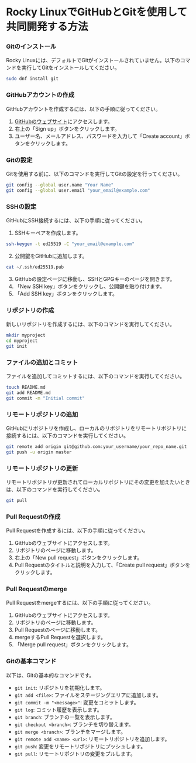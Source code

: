 **Rocky LinuxでGitHubとGitを使用して共同開発する方法**
=====================================

### Gitのインストール

Rocky Linuxには、デフォルトでGitがインストールされていません。以下のコマンドを実行してGitをインストールしてください。
```bash
sudo dnf install git
```
### GitHubアカウントの作成

GitHubアカウントを作成するには、以下の手順に従ってください。

1. [GitHubのウェブサイト](https://github.com/)にアクセスします。
2. 右上の「Sign up」ボタンをクリックします。
3. ユーザー名、メールアドレス、パスワードを入力して「Create account」ボタンをクリックします。

### Gitの設定

Gitを使用する前に、以下のコマンドを実行してGitの設定を行ってください。
```bash
git config --global user.name "Your Name"
git config --global user.email "your_email@example.com"
```
### SSHの設定

GitHubにSSH接続するには、以下の手順に従ってください。

1. SSHキーペアを作成します。
```bash
ssh-keygen -t ed25519 -C "your_email@example.com"
```
2. 公開鍵をGitHubに追加します。
```bash
cat ~/.ssh/ed25519.pub
```
3. GitHubの設定ページに移動し、SSHとGPGキーのページを開きます。
4. 「New SSH key」ボタンをクリックし、公開鍵を貼り付けます。
5. 「Add SSH key」ボタンをクリックします。

### リポジトリの作成

新しいリポジトリを作成するには、以下のコマンドを実行してください。
```bash
mkdir myproject
cd myproject
git init
```
### ファイルの追加とコミット

ファイルを追加してコミットするには、以下のコマンドを実行してください。
```bash
touch README.md
git add README.md
git commit -m "Initial commit"
```
### リモートリポジトリの追加

GitHubにリポジトリを作成し、ローカルのリポジトリをリモートリポジトリに接続するには、以下のコマンドを実行してください。
```bash
git remote add origin git@github.com:your_username/your_repo_name.git
git push -u origin master
```

### リモートリポジトリの更新

リモートリポジトリが更新されてローカルリポジトリにその変更を加えたいときは、以下のコマンドを実行してください。
```bash
git pull
```

### Pull Requestの作成

Pull Requestを作成するには、以下の手順に従ってください。

1. GitHubのウェブサイトにアクセスします。
2. リポジトリのページに移動します。
3. 右上の「New pull request」ボタンをクリックします。
4. Pull Requestのタイトルと説明を入力して、「Create pull request」ボタンをクリックします。

### Pull Requestのmerge

Pull Requestをmergeするには、以下の手順に従ってください。

1. GitHubのウェブサイトにアクセスします。
2. リポジトリのページに移動します。
3. Pull Requestのページに移動します。
4. mergeするPull Requestを選択します。
5. 「Merge pull request」ボタンをクリックします。

### Gitの基本コマンド

以下は、Gitの基本的なコマンドです。

* `git init`: リポジトリを初期化します。
* `git add <file>`: ファイルをステージングエリアに追加します。
* `git commit -m "<message>"`: 変更をコミットします。
* `git log`: コミット履歴を表示します。
* `git branch`: ブランチの一覧を表示します。
* `git checkout <branch>`: ブランチを切り替えます。
* `git merge <branch>`: ブランチをマージします。
* `git remote add <name> <url>`: リモートリポジトリを追加します。
* `git push`: 変更をリモートリポジトリにプッシュします。
* `git pull`: リモートリポジトリの変更をプルします。
